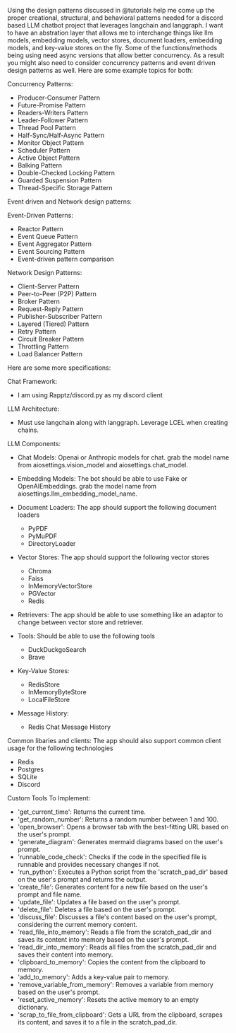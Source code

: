 Using the design patterns discussed in @tutorials help me come up the proper creational, structural, and behavioral
patterns needed for a discord based LLM chatbot project that leverages langchain and langgraph. I want to have an
abstration layer that allows me to interchange things like llm models, embedding models, vector stores, document
loaders, embedding models, and key-value stores on the fly. Some of the functions/methods being using need async
versions that allow better concurrency. As a result you might also need to consider concurrency patterns and event
driven design patterns as well. Here are some example topics for both:

Concurrency Patterns:

- Producer-Consumer Pattern
- Future-Promise Pattern
- Readers-Writers Pattern
- Leader-Follower Pattern
- Thread Pool Pattern
- Half-Sync/Half-Async Pattern
- Monitor Object Pattern
- Scheduler Pattern
- Active Object Pattern
- Balking Pattern
- Double-Checked Locking Pattern
- Guarded Suspension Pattern
- Thread-Specific Storage Pattern

Event driven and Network design patterns:

Event-Driven Patterns:

- Reactor Pattern
- Event Queue Pattern
- Event Aggregator Pattern
- Event Sourcing Pattern
- Event-driven pattern comparison

Network Design Patterns:

- Client-Server Pattern
- Peer-to-Peer (P2P) Pattern
- Broker Pattern
- Request-Reply Pattern
- Publisher-Subscriber Pattern
- Layered (Tiered) Pattern
- Retry Pattern
- Circuit Breaker Pattern
- Throttling Pattern
- Load Balancer Pattern

Here are some more specifications:

Chat Framework:

- I am using Rapptz/discord.py as my discord client

LLM Architecture:

- Must use langchain along with langgraph. Leverage LCEL when creating chains.

LLM Components:

- Chat Models: Openai or Anthropic models for chat. grab the model name from aiosettings.vision_model and
    aiosettings.chat_model.

- Embedding Models: The bot should be able to use Fake or OpenAIEmbeddings. grab the model name from
    aiosettings.llm_embedding_model_name.

- Document Loaders: The app should support the following document loaders

    - PyPDF
    - PyMuPDF
    - DirectoryLoader

- Vector Stores: The app should support the following vector stores

    - Chroma
    - Faiss
    - InMemoryVectorStore
    - PGVector
    - Redis

- Retrievers: The app should be able to use something like an adaptor to change between vector store and retriever.

- Tools: Should be able to use the following tools

    - DuckDuckgoSearch
    - Brave

- Key-Value Stores:

    - RedisStore
    - InMemoryByteStore
    - LocalFileStore

- Message History:

    - Redis Chat Message History

Common libaries and clients: The app should also support common client usage for the following technologies

- Redis
- Postgres
- SQLite
- Discord



Custom Tools To Implement:
- 'get_current_time': Returns the current time.
- 'get_random_number': Returns a random number between 1 and 100.
- 'open_browser': Opens a browser tab with the best-fitting URL based on the user's prompt.
- 'generate_diagram': Generates mermaid diagrams based on the user's prompt.
- 'runnable_code_check': Checks if the code in the specified file is runnable and provides necessary changes if not.
- 'run_python': Executes a Python script from the 'scratch_pad_dir' based on the user's prompt and returns the output.
- 'create_file': Generates content for a new file based on the user's prompt and file name.
- 'update_file': Updates a file based on the user's prompt.
- 'delete_file': Deletes a file based on the user's prompt.
- 'discuss_file': Discusses a file's content based on the user's prompt, considering the current memory content.
- 'read_file_into_memory': Reads a file from the scratch_pad_dir and saves its content into memory based on the user's prompt.
- 'read_dir_into_memory': Reads all files from the scratch_pad_dir and saves their content into memory.
- 'clipboard_to_memory': Copies the content from the clipboard to memory.
- 'add_to_memory': Adds a key-value pair to memory.
- 'remove_variable_from_memory': Removes a variable from memory based on the user's prompt.
- 'reset_active_memory': Resets the active memory to an empty dictionary.
- 'scrap_to_file_from_clipboard': Gets a URL from the clipboard, scrapes its content, and saves it to a file in the scratch_pad_dir.
